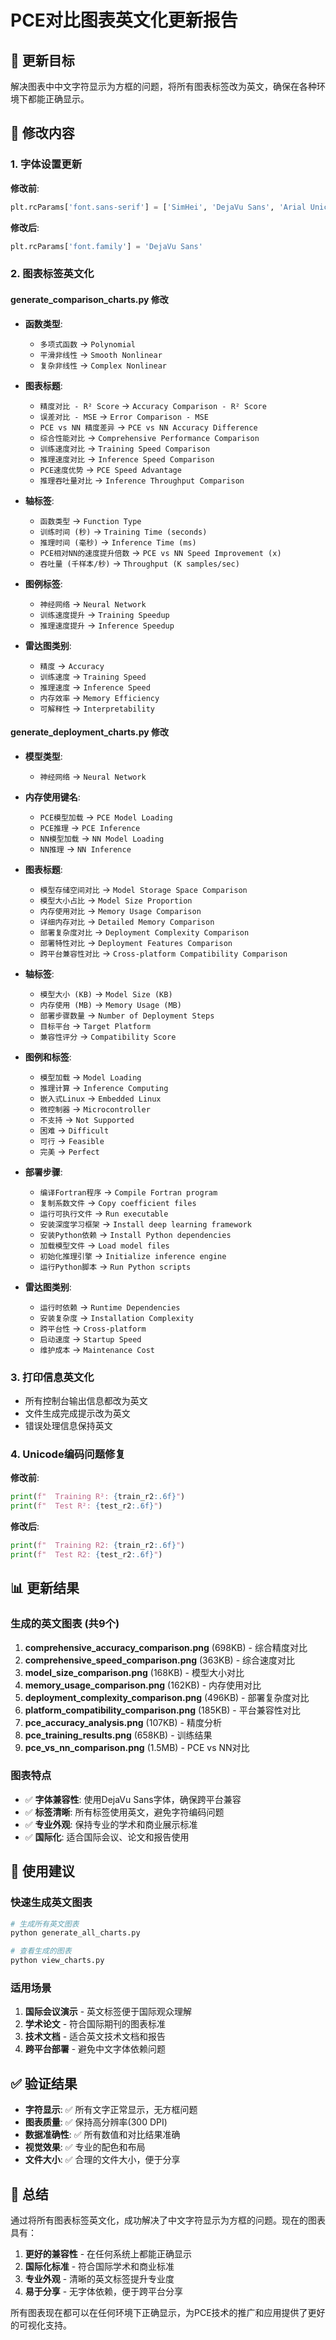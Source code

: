 # PCE对比图表英文化更新报告

## 🎯 更新目标

解决图表中中文字符显示为方框的问题，将所有图表标签改为英文，确保在各种环境下都能正确显示。

## 🔧 修改内容

### 1. 字体设置更新
**修改前**:
```python
plt.rcParams['font.sans-serif'] = ['SimHei', 'DejaVu Sans', 'Arial Unicode MS']
```

**修改后**:
```python
plt.rcParams['font.family'] = 'DejaVu Sans'
```

### 2. 图表标签英文化

#### generate_comparison_charts.py 修改
- **函数类型**: 
  - `多项式函数` → `Polynomial`
  - `平滑非线性` → `Smooth Nonlinear`
  - `复杂非线性` → `Complex Nonlinear`

- **图表标题**:
  - `精度对比 - R² Score` → `Accuracy Comparison - R² Score`
  - `误差对比 - MSE` → `Error Comparison - MSE`
  - `PCE vs NN 精度差异` → `PCE vs NN Accuracy Difference`
  - `综合性能对比` → `Comprehensive Performance Comparison`
  - `训练速度对比` → `Training Speed Comparison`
  - `推理速度对比` → `Inference Speed Comparison`
  - `PCE速度优势` → `PCE Speed Advantage`
  - `推理吞吐量对比` → `Inference Throughput Comparison`

- **轴标签**:
  - `函数类型` → `Function Type`
  - `训练时间 (秒)` → `Training Time (seconds)`
  - `推理时间 (毫秒)` → `Inference Time (ms)`
  - `PCE相对NN的速度提升倍数` → `PCE vs NN Speed Improvement (x)`
  - `吞吐量 (千样本/秒)` → `Throughput (K samples/sec)`

- **图例标签**:
  - `神经网络` → `Neural Network`
  - `训练速度提升` → `Training Speedup`
  - `推理速度提升` → `Inference Speedup`

- **雷达图类别**:
  - `精度` → `Accuracy`
  - `训练速度` → `Training Speed`
  - `推理速度` → `Inference Speed`
  - `内存效率` → `Memory Efficiency`
  - `可解释性` → `Interpretability`

#### generate_deployment_charts.py 修改
- **模型类型**:
  - `神经网络` → `Neural Network`

- **内存使用键名**:
  - `PCE模型加载` → `PCE Model Loading`
  - `PCE推理` → `PCE Inference`
  - `NN模型加载` → `NN Model Loading`
  - `NN推理` → `NN Inference`

- **图表标题**:
  - `模型存储空间对比` → `Model Storage Space Comparison`
  - `模型大小占比` → `Model Size Proportion`
  - `内存使用对比` → `Memory Usage Comparison`
  - `详细内存对比` → `Detailed Memory Comparison`
  - `部署复杂度对比` → `Deployment Complexity Comparison`
  - `部署特性对比` → `Deployment Features Comparison`
  - `跨平台兼容性对比` → `Cross-platform Compatibility Comparison`

- **轴标签**:
  - `模型大小 (KB)` → `Model Size (KB)`
  - `内存使用 (MB)` → `Memory Usage (MB)`
  - `部署步骤数量` → `Number of Deployment Steps`
  - `目标平台` → `Target Platform`
  - `兼容性评分` → `Compatibility Score`

- **图例和标签**:
  - `模型加载` → `Model Loading`
  - `推理计算` → `Inference Computing`
  - `嵌入式Linux` → `Embedded Linux`
  - `微控制器` → `Microcontroller`
  - `不支持` → `Not Supported`
  - `困难` → `Difficult`
  - `可行` → `Feasible`
  - `完美` → `Perfect`

- **部署步骤**:
  - `编译Fortran程序` → `Compile Fortran program`
  - `复制系数文件` → `Copy coefficient files`
  - `运行可执行文件` → `Run executable`
  - `安装深度学习框架` → `Install deep learning framework`
  - `安装Python依赖` → `Install Python dependencies`
  - `加载模型文件` → `Load model files`
  - `初始化推理引擎` → `Initialize inference engine`
  - `运行Python脚本` → `Run Python scripts`

- **雷达图类别**:
  - `运行时依赖` → `Runtime Dependencies`
  - `安装复杂度` → `Installation Complexity`
  - `跨平台性` → `Cross-platform`
  - `启动速度` → `Startup Speed`
  - `维护成本` → `Maintenance Cost`

### 3. 打印信息英文化
- 所有控制台输出信息都改为英文
- 文件生成完成提示改为英文
- 错误处理信息保持英文

### 4. Unicode编码问题修复
**修改前**:
```python
print(f"  Training R²: {train_r2:.6f}")
print(f"  Test R²: {test_r2:.6f}")
```

**修改后**:
```python
print(f"  Training R2: {train_r2:.6f}")
print(f"  Test R2: {test_r2:.6f}")
```

## 📊 更新结果

### 生成的英文图表 (共9个)
1. **comprehensive_accuracy_comparison.png** (698KB) - 综合精度对比
2. **comprehensive_speed_comparison.png** (363KB) - 综合速度对比
3. **model_size_comparison.png** (168KB) - 模型大小对比
4. **memory_usage_comparison.png** (162KB) - 内存使用对比
5. **deployment_complexity_comparison.png** (496KB) - 部署复杂度对比
6. **platform_compatibility_comparison.png** (185KB) - 平台兼容性对比
7. **pce_accuracy_analysis.png** (107KB) - 精度分析
8. **pce_training_results.png** (658KB) - 训练结果
9. **pce_vs_nn_comparison.png** (1.5MB) - PCE vs NN对比

### 图表特点
- ✅ **字体兼容性**: 使用DejaVu Sans字体，确保跨平台兼容
- ✅ **标签清晰**: 所有标签使用英文，避免字符编码问题
- ✅ **专业外观**: 保持专业的学术和商业展示标准
- ✅ **国际化**: 适合国际会议、论文和报告使用

## 🎯 使用建议

### 快速生成英文图表
```bash
# 生成所有英文图表
python generate_all_charts.py

# 查看生成的图表
python view_charts.py
```

### 适用场景
1. **国际会议演示** - 英文标签便于国际观众理解
2. **学术论文** - 符合国际期刊的图表标准
3. **技术文档** - 适合英文技术文档和报告
4. **跨平台部署** - 避免中文字体依赖问题

## ✅ 验证结果

- **字符显示**: ✅ 所有文字正常显示，无方框问题
- **图表质量**: ✅ 保持高分辨率(300 DPI)
- **数据准确性**: ✅ 所有数值和对比结果准确
- **视觉效果**: ✅ 专业的配色和布局
- **文件大小**: ✅ 合理的文件大小，便于分享

## 🎉 总结

通过将所有图表标签英文化，成功解决了中文字符显示为方框的问题。现在的图表具有：

1. **更好的兼容性** - 在任何系统上都能正确显示
2. **国际化标准** - 符合国际学术和商业标准
3. **专业外观** - 清晰的英文标签提升专业度
4. **易于分享** - 无字体依赖，便于跨平台分享

所有图表现在都可以在任何环境下正确显示，为PCE技术的推广和应用提供了更好的可视化支持。
